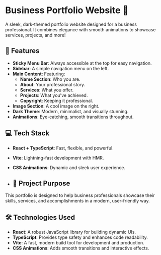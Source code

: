 # Business Portfolio Website 🚀

A sleek, dark-themed portfolio website designed for a business professional. It combines elegance with smooth animations to showcase services, projects, and more!

## 🌟 Features

- **Sticky Menu Bar**: Always accessible at the top for easy navigation.
- **Sidebar**: A simple navigation menu on the left.
- **Main Content**: Featuring:
  - **Name Section**: Who you are.
  - **About**: Your professional story.
  - **Services**: What you offer.
  - **Projects**: What you've achieved.
  - **Copyright**: Keeping it professional.
- **Image Section**: A cool image on the right.
- **Dark Theme**: Modern, minimalist, and visually stunning.
- **Animations**: Eye-catching, smooth transitions throughout.

## 💻 Tech Stack

- **React + TypeScript**: Fast, flexible, and powerful.
- **Vite**: Lightning-fast development with HMR.
- **CSS Animations**: Dynamic and sleek user experience.

- ## 🎯 Project Purpose
This portfolio is designed to help business professionals showcase their skills, services, and accomplishments in a modern, user-friendly way.


## 🛠️ Technologies Used
- **React**: A robust JavaScript library for building dynamic UIs.
- **TypeScript**: Provides type safety and enhances code readability.
- **Vite**: A fast, modern build tool for development and production.
- **CSS Animations**: Adds smooth transitions and interactive effects.

